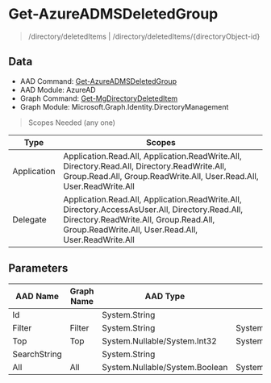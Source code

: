 # Get-AzureADMSDeletedGroup

> /directory/deletedItems | /directory/deletedItems/{directoryObject-id}

## Data

+ AAD Command: [Get-AzureADMSDeletedGroup](https://docs.microsoft.com/en-us/powershell/module/AzureAD/Get-AzureADMSDeletedGroup)
+ AAD Module: AzureAD
+ Graph Command: [Get-MgDirectoryDeletedItem](https://docs.microsoft.com/en-us/powershell/module/Microsoft.Graph.Identity.DirectoryManagement/Get-MgDirectoryDeletedItem)
+ Graph Module: Microsoft.Graph.Identity.DirectoryManagement

> Scopes Needed (any one)

|Type|Scopes|
|---|---|
|Application|Application.Read.All, Application.ReadWrite.All, Directory.Read.All, Directory.ReadWrite.All, Group.Read.All, Group.ReadWrite.All, User.Read.All, User.ReadWrite.All|
|Delegate|Application.Read.All, Application.ReadWrite.All, Directory.AccessAsUser.All, Directory.Read.All, Directory.ReadWrite.All, Group.Read.All, Group.ReadWrite.All, User.Read.All, User.ReadWrite.All|

## Parameters

|AAD Name|Graph Name|AAD Type|Graph Type|Infos|
|---|---|---|---|---|
|Id||System.String|||
|Filter|Filter|System.String|System.String||
|Top|Top|System.Nullable/System.Int32|System.Int32||
|SearchString||System.String|||
|All|All|System.Nullable/System.Boolean|System.Management.Automation.SwitchParameter||

